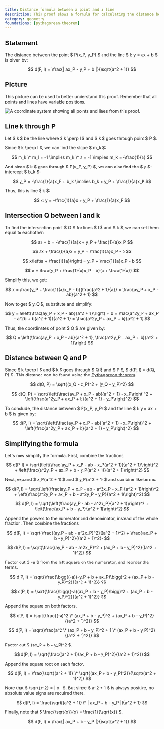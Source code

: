 ```yaml
---
title: Distance formula between a point and a line
description: This proof shows a formula for calculating the distance between a point and a line in the form of y = ax + b.
category: geometry
foundations: [pythagorean-theorem]
---
```


## Statement

The distance between the point $ P(x_P, y_P) $ and the line $ l: y = ax + b $ is given by:

$$ d(P, l) = \frac{| ax_P - y_P + b |}{\sqrt{a^2 + 1}} $$

## Picture

This picture can be used to better understand this proof. Remember that all points and lines have variable positions.

![A coordinate system showing all points and lines from this proof.](/proofs/distance-formula-point-line.png)

## Line k through P

Let $ k $ be the line where $ k \perp l $ and $ k $ goes through point $ P $.

Since $ k \perp l $, we can find the slope $ m_k $:

$$ m_k \* m_l = -1 \implies m_k \* a = -1 \implies m_k = -\frac{1}{a} $$

And since $ k $ goes through $ P(x_P, y_P) $, we can also find the $ y $-intercept $ b_k $:

$$ y_P = -\frac{1}{a}x_P + b_k \implies b_k = y_P + \frac{1}{a}x_P $$

Thus, this is line $ k $:

$$ k: y = -\frac{1}{a}x + y_P + \frac{1}{a}x_P $$

## Intersection Q between l and k

To find the intersection point $ Q $ for lines $ l $ and $ k $, we can set them equal to eachother:

$$ ax + b = -\frac{1}{a}x + y_P + \frac{1}{a}x_P $$

$$ ax + \frac{1}{a}x = y_P + \frac{1}{a}x_P - b $$

$$ x\left(a + \frac{1}{a}\right) = y_P + \frac{1}{a}x_P - b $$

$$ x = \frac{y_P + \frac{1}{a}x_P - b}{a + \frac{1}{a}} $$

Simplify this, we get:

$$ x = \frac{y_P + \frac{1}{a}x_P - b}{\frac{a^2 + 1}{a}} = \frac{ay_P + x_P - ab}{a^2 + 1} $$

Now to get $ y_Q $, substitute and simplify:

$$ y = a\left(\frac{ay_P + x_P - ab}{a^2 + 1}\right) + b = \frac{a^2y_P + ax_P - a^2b + b(a^2 + 1)}{a^2 + 1} = \frac{a^2y_P + ax_P + b}{a^2 + 1} $$

Thus, the coordinates of point $ Q $ are given by:

$$ Q = \left(\frac{ay_P + x_P - ab}{a^2 + 1}, \frac{a^2y_P + ax_P + b}{a^2 + 1}\right) $$

## Distance between Q and P

Since $ k \perp l $ and $ k $ goes through $ Q $ and $ P $, $ d(P, l) = d(Q, P) $. This distance can be found using the [Pythagorean theorem](/proofs/pythagorean-theorem).

$$ d(Q, P) = \sqrt{(x_Q - x_P)^2 + (y_Q - y_P)^2} $$

$$ d(Q, P) = \sqrt{\left(\frac{ay_P + x_P - ab}{a^2 + 1} - x_P\right)^2 + \left(\frac{a^2y_P + ax_P + b}{a^2 + 1} - y_P\right)^2} $$

To conclude, the distance between $ P(x_P, y_P) $ and the line $ l: y = ax + b $ is given by:

$$ d(P, l) = \sqrt{\left(\frac{ay_P + x_P - ab}{a^2 + 1} - x_P\right)^2 + \left(\frac{a^2y_P + ax_P + b}{a^2 + 1} - y_P\right)^2} $$

## Simplifying the formula

Let's now simplify the formula. First, combine the fractions.

$$ d(P, l) = \sqrt{\left(\frac{ay_P + x_P - ab - x_P(a^2 + 1)}{a^2 + 1}\right)^2 + \left(\frac{a^2y_P + ax_P + b - y_P(a^2 + 1)}{a^2 + 1}\right)^2} $$

Next, expand $ x_P(a^2 + 1) $ and $ y_P(a^2 + 1) $ and combine like terms.

$$ d(P, l) = \sqrt{\left(\frac{ay_P + x_P - ab - a^2x_P - x_P}{a^2 + 1}\right)^2 + \left(\frac{a^2y_P + ax_P + b - a^2y_P - y_P}{a^2 + 1}\right)^2} $$

$$ d(P, l) = \sqrt{\left(\frac{ay_P - ab - a^2x_P}{a^2 + 1}\right)^2 + \left(\frac{ax_P + b - y_P}{a^2 + 1}\right)^2} $$

Append the powers to the numerator and denominator, instead of the whole fraction. Then combine the fractions

$$ d(P, l) = \sqrt{\frac{(ay_P - ab - a^2x_P)^2}{(a^2 + 1)^2} + \frac{(ax_P + b - y_P)^2}{(a^2 + 1)^2}} $$

$$ d(P, l) = \sqrt{\frac{(ay_P - ab - a^2x_P)^2 + (ax_P + b - y_P)^2}{(a^2 + 1)^2}} $$

Factor out $ -a $ from the left square on the numerator, and reorder the terms.

$$ d(P, l) = \sqrt{\frac{\bigg((-a)(-y_P + b + ax_P)\bigg)^2 + (ax_P + b - y_P)^2}{(a^2 + 1)^2}} $$

$$ d(P, l) = \sqrt{\frac{\bigg((-a)(ax_P + b - y_P)\bigg)^2 + (ax_P + b - y_P)^2}{(a^2 + 1)^2}} $$

Append the square on both factors.

$$ d(P, l) = \sqrt{\frac{(-a)^2 \* (ax_P + b - y_P)^2 + (ax_P + b - y_P)^2}{(a^2 + 1)^2}} $$

$$ d(P, l) = \sqrt{\frac{a^2 \* (ax_P + b - y_P)^2 + 1 \* (ax_P + b - y_P)^2}{(a^2 + 1)^2}} $$

Factor out $ (ax_P + b - y_P)^2 $.

$$ d(P, l) = \sqrt{\frac{(a^2 + 1)(ax_P + b - y_P)^2}{(a^2 + 1)^2}} $$

Append the square root on each factor.

$$ d(P, l) = \frac{\sqrt{(a^2 + 1)} \* \sqrt{(ax_P + b - y_P)^2}}{\sqrt{(a^2 + 1)^2}} $$

Note that $ \sqrt{x^2} = | x | $. But since $ a^2 + 1 $ is always positive, no absolute value signs are required there.

$$ d(P, l) = \frac{\sqrt{(a^2 + 1)} \* | ax_P + b - y_P |}{a^2 + 1} $$

Finally, note that $ \frac{\sqrt{x}}{x} = \frac{1}{\sqrt{x}} $.

$$ d(P, l) = \frac{| ax_P + b - y_P |}{\sqrt{a^2 + 1}} $$
